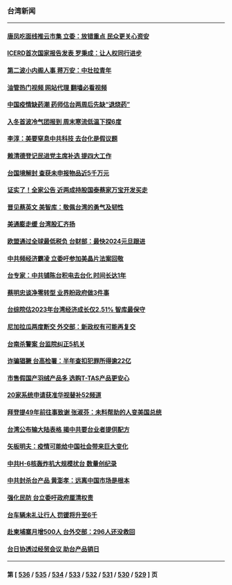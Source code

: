 ### 台湾新闻
---
#### [唐凤吃面线推云市集 立委：放错重点 民众更关心资安](../../pages/ncid1349361/n13884771.md?12150445) 
#### [ICERD首次国家报告发表 罗秉成：让人权同行进步](../../pages/ncid1349361/n13884773.md?12150445) 
#### [第二波小内阁人事 蒋万安：中壮拉青年](../../pages/ncid1349361/n13884767.md?12150445) 
#### [油管热门视频 网站代理 翻墙必看视频](http://138.2.39.72:81/youtube.html?epic-marker?12150445)
#### [中国疫情缺药潮 药师估台两周后先缺“退烧药”](../../pages/ncid1349361/n13884794.md?12150445) 
#### [入冬首波冷气团报到 周末寒流低温下探6度](../../pages/ncid1349361/n13884796.md?12150445) 
#### [李淳：美要窒息中共科技 去台化是假议题](../../pages/ncid1349361/n13884768.md?12150445) 
#### [赖清德登记民进党主席补选 提四大工作](../../pages/ncid1349361/n13884775.md?12150445) 
#### [台国境解封 查获未申报物品近5千万元](../../pages/ncid1349361/n13884750.md?12150445) 
#### [证实了！全家公告 近两成持股国泰蔡家万宝开发买走](../../pages/ncid1349361/n13884702.md?12150445) 
#### [晋见蔡英文 美智库：敬佩台湾的勇气及韧性](../../pages/ncid1349361/n13884705.md?12150445) 
#### [美通膨走缓 台湾股汇齐扬](../../pages/ncid1349361/n13884701.md?12150445) 
#### [欧盟通过全球最低税负 台财部：最快2024元旦跟进](../../pages/ncid1349361/n13884709.md?12150445) 
#### [中共频经济霸凌 立委吁参加美晶片法案回敬](../../pages/ncid1349361/n13884707.md?12150445) 
#### [台专家：中共铺陈台积电去台化 时间长达1年](../../pages/ncid1349361/n13884698.md?12150445) 
#### [蔡明忠谈净零转型 业界盼政府做3件事](../../pages/ncid1349361/n13884703.md?12150445) 
#### [台综院估2023年台湾经济成长仅2.51% 智库最保守](../../pages/ncid1349361/n13884696.md?12150445) 
#### [尼加拉瓜两度断交 外交部：新政权有可能再复交](../../pages/ncid1349361/n13884715.md?12150445) 
#### [台南杀警案 台监院纠正5机关](../../pages/ncid1349361/n13884672.md?12150445) 
#### [诈骗猖獗 台高检署：半年查扣犯罪所得逾22亿](../../pages/ncid1349361/n13884678.md?12150445) 
#### [市售假国产羽绒产品多 选购T-TAS产品更安心](../../pages/ncid1349361/n13884675.md?12150445) 
#### [20家系统申请获准华视替补52频道](../../pages/ncid1349361/n13884619.md?12150445) 
#### [拜登提49年前往事致谢 张淑芬：未料帮助的人变美国总统](../../pages/ncid1349361/n13884627.md?12150445) 
#### [台湾公布输大陆表格 揭中共要台业者提供配方](../../pages/ncid1349361/n13884504.md?12150445) 
#### [矢板明夫：疫情可能给中国社会带来巨大变化](../../pages/ncid1349361/n13884351.md?12150445) 
#### [中共H-6核轰炸机大规模扰台 数量创纪录](../../pages/ncid1349361/n13884124.md?12150445) 
#### [中共封杀台产品 黄澎孝：远离中国市场是根本](../../pages/ncid1349361/n13884051.md?12150445) 
#### [强化民防 台立委吁政府厘清权责](../../pages/ncid1349361/n13883911.md?12150445) 
#### [台车辆未礼让行人 罚锾将升至6千](../../pages/ncid1349361/n13884057.md?12150445) 
#### [赴柬埔寨月增500人 台外交部：296人还没救回](../../pages/ncid1349361/n13884008.md?12150445) 
#### [台日协透过经贸会议 助台产品销日](../../pages/ncid1349361/n13884009.md?12150445) 

---
#### 第 [ [536](./536.md?12150445) / [535](./535.md?12150445) / [534](./534.md?12150445) / [533](./533.md?12150445) / [532](./532.md?12150445) / [531](./531.md?12150445) / [530](./530.md?12150445) / [529](./529.md?12150445) ] 页
